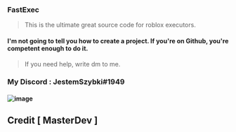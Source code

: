 
### FastExec
> This is the ultimate great source code for roblox executors.


#### I'm not going to tell you how to create a project. If you're on Github, you're competent enough to do it.
> If you need help, write dm to me.

### My Discord : JestemSzybki#1949

#### ![image](https://kurwa.club/u/hgnAP.png)


## Credit [ MasterDev ]
